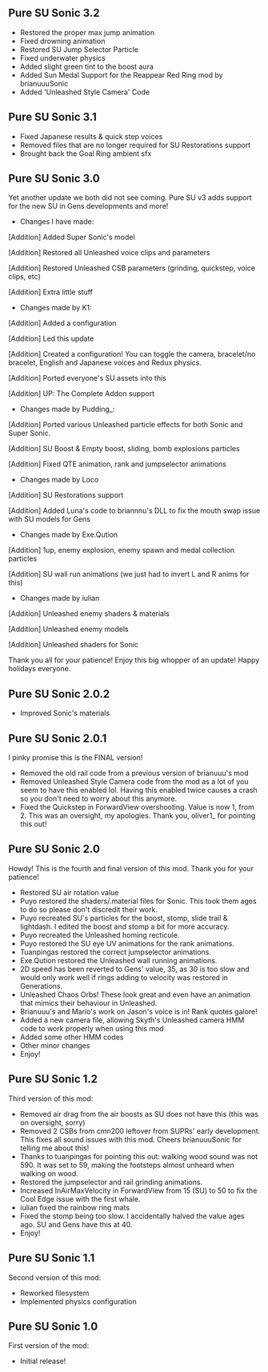## Pure SU Sonic 3.2
- Restored the proper max jump animation
- Fixed drowning animation
- Restored SU Jump Selector Particle
- Fixed underwater physics
- Added slight green tint to the boost aura
- Added Sun Medal Support for the Reappear Red Ring mod by brianuuuSonic
- Added 'Unleashed Style Camera' Code

## Pure SU Sonic 3.1
- Fixed Japanese results & quick step voices
- Removed files that are no longer required for SU Restorations support
- Brought back the Goal Ring ambient sfx

## Pure SU Sonic 3.0

Yet another update we both did not see coming. Pure SU v3 adds support for the new SU in Gens developments and more!

- Changes I have made:
 
[Addition] Added Super Sonic's model

[Addition] Restored all Unleashed voice clips and parameters

[Addition] Restored Unleashed CSB parameters (grinding, quickstep, voice clips, etc)

[Addition] Extra little stuff

- Changes made by K1:
 
[Addition] Added a configuration

[Addition] Led this update

[Addition] Created a configuration! You can toggle the camera, bracelet/no bracelet, English and Japanese voices and Redux physics.

[Addition] Ported everyone's SU assets into this

[Addition] UP: The Complete Addon support

- Changes made by Pudding_:
 
[Addition] Ported various Unleashed particle effects for both Sonic and Super Sonic.

[Addition] SU Boost & Empty boost, sliding, bomb explosions particles

[Addition] Fixed QTE animation, rank and jumpselector animations

- Changes made by Loco
 
[Addition] SU Restorations support

[Addition] Added Luna's code to briannnu's DLL to fix the mouth swap issue with SU models for Gens

- Changes made by Exe.Qution
 
[Addition] 1up, enemy explosion, enemy spawn and medal collection particles

[Addition] SU wall run animations (we just had to invert L and R anims for this)

- Changes made by iulian

[Addition] Unleashed enemy shaders & materials

[Addition] Unleashed enemy models

[Addition] Unleashed shaders for Sonic

Thank you all for your patience!
Enjoy this big whopper of an update! Happy holidays everyone.

## Pure SU Sonic 2.0.2
- Improved Sonic's materials

## Pure SU Sonic 2.0.1
I pinky promise this is the FINAL version!
- Removed the old rail code from a previous version of brianuuu's mod
- Removed Unleashed Style Camera code from the mod as a lot of you seem to have this enabled lol. Having this enabled twice causes a crash so you don't need to worry about this anymore.
- Fixed the Quickstep in ForwardView overshooting. Value is now 1, from 2. This was an oversight, my apologies. Thank you, oliver1_ for pointing this out!

## Pure SU Sonic 2.0
Howdy! This is the fourth and final version of this mod. Thank you for your patience!
- Restored SU air rotation value
- Puyo restored the shaders/.material files for Sonic. This took them ages to do so please don't discredit their work.
- Puyo recreated SU's particles for the boost, stomp, slide trail & lightdash. I edited the boost and stomp a bit for more accuracy.
- Puyo recreated the Unleashed homing recticule.
- Puyo restored the SU eye UV animations for the rank animations.
- Tuanpingas restored the correct jumpselector animations.
- Exe.Qution restored the Unleashed wall running animations.
- 2D speed has been reverted to Gens' value, 35, as 30 is too slow and would only work well if rings adding to velocity was restored in Generations.
- Unleashed Chaos Orbs! These look great and even have an animation that mimics their behaviour in Unleashed.
- Brianuuu's and Mario's work on Jason's voice is in! Rank quotes galore!
- Added a new camera file, allowing Skyth's Unleashed camera HMM code to work properly when using this mod
- Added some other HMM codes
- Other minor changes
- Enjoy!

## Pure SU Sonic 1.2
Third version of this mod:
- Removed air drag from the air boosts as SU does not have this (this was on oversight, sorry)
- Removed 2 CSBs from cmn200 leftover from SUPRs' early development. This fixes all sound issues with this mod. Cheers brianuuuSonic for telling me about this!
- Thanks to tuanpingas for pointing this out: walking wood sound was not 590. It was set to 59, making the footsteps almost unheard when walking on wood.
- Restored the jumpselector and rail grinding animations.
- Increased InAirMaxVelocity in ForwardView from 15 (SU) to 50 to fix the Cool Edge issue with the first whale.
- iulian fixed the rainbow ring mats
- Fixed the stomp being too slow. I accidentally halved the value ages ago. SU and Gens have this at 40.
- Enjoy!

## Pure SU Sonic 1.1
Second version of this mod:
- Reworked filesystem
- Implemented physics configuration

## Pure SU Sonic 1.0
First version of the mod:
- Initial release!
